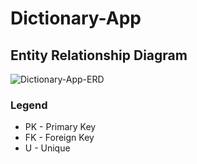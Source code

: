 # Dictionary-App

## Entity Relationship Diagram
![Dictionary-App-ERD](https://github.com/user-attachments/assets/39cc59c7-89c2-436f-aa0d-ebc84afdf0eb)

### Legend
- PK - Primary Key
- FK - Foreign Key
- U - Unique
